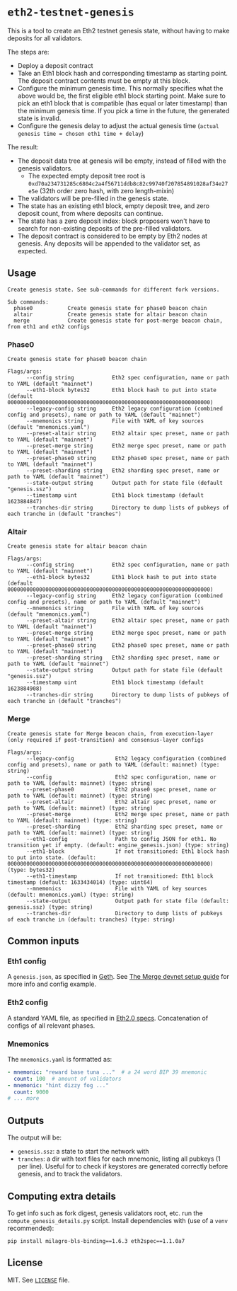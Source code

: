 # `eth2-testnet-genesis`

This is a tool to create an Eth2 testnet genesis state, without having to make deposits for all validators.

The steps are:
- Deploy a deposit contract
- Take an Eth1 block hash and corresponding timestamp as starting point. The deposit contract contents must be empty at this block.
- Configure the minimum genesis time. This normally specifies what the above would be, the first eligible eth1 block starting point.
  Make sure to pick an eth1 block that is compatible (has equal or later timestamp) than the minimum genesis time.
  If you pick a time in the future, the generated state is invalid.
- Configure the genesis delay to adjust the actual genesis time (`actual genesis time = chosen eth1 time + delay`)

The result:
- The deposit data tree at genesis will be empty, instead of filled with the genesis validators.
  - The expected empty deposit tree root is `0xd70a234731285c6804c2a4f56711ddb8c82c99740f207854891028af34e27e5e`  (32th order zero hash, with zero length-mixin)
- The validators will be pre-filled in the genesis state.
- The state has an existing eth1 block, empty deposit tree, and zero deposit count, from where deposits can continue.
- The state has a zero deposit index: block proposers won't have to search for non-existing deposits of the pre-filled validators.
- The deposit contract is considered to be empty by Eth2 nodes at genesis. Any deposits will be appended to the validator set, as expected.

## Usage

```
Create genesis state. See sub-commands for different fork versions.

Sub commands:
  phase0           Create genesis state for phase0 beacon chain
  altair           Create genesis state for altair beacon chain
  merge            Create genesis state for post-merge beacon chain, from eth1 and eth2 configs
```

### Phase0

```
Create genesis state for phase0 beacon chain

Flags/args:
      --config string            Eth2 spec configuration, name or path to YAML (default "mainnet")
      --eth1-block bytes32       Eth1 block hash to put into state (default 0000000000000000000000000000000000000000000000000000000000000000)
      --legacy-config string     Eth2 legacy configuration (combined config and presets), name or path to YAML (default "mainnet")
      --mnemonics string         File with YAML of key sources (default "mnemonics.yaml")
      --preset-altair string     Eth2 altair spec preset, name or path to YAML (default "mainnet")
      --preset-merge string      Eth2 merge spec preset, name or path to YAML (default "mainnet")
      --preset-phase0 string     Eth2 phase0 spec preset, name or path to YAML (default "mainnet")
      --preset-sharding string   Eth2 sharding spec preset, name or path to YAML (default "mainnet")
      --state-output string      Output path for state file (default "genesis.ssz")
      --timestamp uint           Eth1 block timestamp (default 1623884847)
      --tranches-dir string      Directory to dump lists of pubkeys of each tranche in (default "tranches")
```

### Altair

```
Create genesis state for altair beacon chain

Flags/args:
      --config string            Eth2 spec configuration, name or path to YAML (default "mainnet")
      --eth1-block bytes32       Eth1 block hash to put into state (default 0000000000000000000000000000000000000000000000000000000000000000)
      --legacy-config string     Eth2 legacy configuration (combined config and presets), name or path to YAML (default "mainnet")
      --mnemonics string         File with YAML of key sources (default "mnemonics.yaml")
      --preset-altair string     Eth2 altair spec preset, name or path to YAML (default "mainnet")
      --preset-merge string      Eth2 merge spec preset, name or path to YAML (default "mainnet")
      --preset-phase0 string     Eth2 phase0 spec preset, name or path to YAML (default "mainnet")
      --preset-sharding string   Eth2 sharding spec preset, name or path to YAML (default "mainnet")
      --state-output string      Output path for state file (default "genesis.ssz")
      --timestamp uint           Eth1 block timestamp (default 1623884908)
      --tranches-dir string      Directory to dump lists of pubkeys of each tranche in (default "tranches")
```

### Merge

```
Create genesis state for Merge beacon chain, from execution-layer (only required if post-transition) and consensus-layer configs

Flags/args:
      --legacy-config             Eth2 legacy configuration (combined config and presets), name or path to YAML (default: mainnet) (type: string)
      --config                    Eth2 spec configuration, name or path to YAML (default: mainnet) (type: string)
      --preset-phase0             Eth2 phase0 spec preset, name or path to YAML (default: mainnet) (type: string)
      --preset-altair             Eth2 altair spec preset, name or path to YAML (default: mainnet) (type: string)
      --preset-merge              Eth2 merge spec preset, name or path to YAML (default: mainnet) (type: string)
      --preset-sharding           Eth2 sharding spec preset, name or path to YAML (default: mainnet) (type: string)
      --eth1-config               Path to config JSON for eth1. No transition yet if empty. (default: engine_genesis.json) (type: string)
      --eth1-block                If not transitioned: Eth1 block hash to put into state. (default: 0000000000000000000000000000000000000000000000000000000000000000) (type: bytes32)
      --eth1-timestamp            If not transitioned: Eth1 block timestamp (default: 1633434014) (type: uint64)
      --mnemonics                 File with YAML of key sources (default: mnemonics.yaml) (type: string)
      --state-output              Output path for state file (default: genesis.ssz) (type: string)
      --tranches-dir              Directory to dump lists of pubkeys of each tranche in (default: tranches) (type: string)
```

## Common inputs

### Eth1 config

A `genesis.json`, as specified in [Geth](https://github.com/ethereum/go-ethereum/blob/a50251e6cbfecfaf26040d42c70d2812bc422a4a/core/genesis.go#L49).
See [The Merge devnet setup guide](https://notes.ethereum.org/@protolambda/merge-devnet-setup-guide) for more info and config example.

### Eth2 config

A standard YAML file, as specified in [Eth2.0 specs](https://github.com/ethereum/eth2.0-specs/tree/dev/configs). Concatenation of configs of all relevant phases.

### Mnemonics

The `mnemonics.yaml` is formatted as:

```yaml
- mnemonic: "reward base tuna ..."  # a 24 word BIP 39 mnemonic
  count: 100  # amount of validators
- mnemonic: "hint dizzy fog ..."
  count: 9000
# ... more
```

## Outputs

The output will be:
- `genesis.ssz`: a state to start the network with
- `tranches`: a dir with text files for each mnemonic, listing all pubkeys (1 per line).
  Useful for to check if keystores are generated correctly before genesis, and to track the validators.

## Computing extra details

To get info such as fork digest, genesis validators root, etc. run the `compute_genesis_details.py` script.
Install dependencies with (use of a `venv` recommended):
```
pip install milagro-bls-binding==1.6.3 eth2spec==1.1.0a7
```

## License

MIT. See [`LICENSE`](./LICENSE) file.

